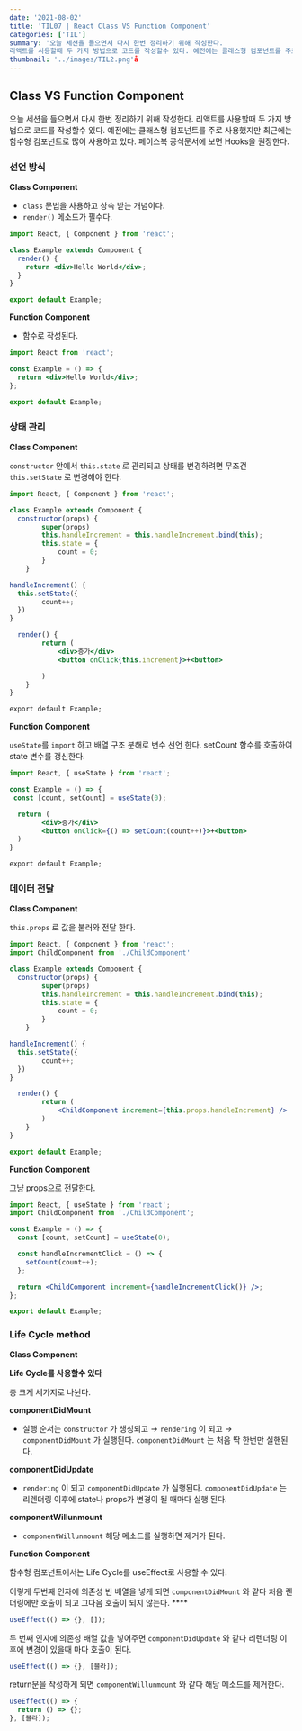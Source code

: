```yaml
---
date: '2021-08-02'
title: 'TIL07 | React Class VS Function Component'
categories: ['TIL']
summary: '오늘 세션을 들으면서 다시 한번 정리하기 위해 작성한다.
리액트를 사용할때 두 가지 방법으로 코드를 작성할수 있다. 예전에는 클래스형 컴포넌트를 주로 사용했지만 최근에는 함수형 컴포넌트로 많이 사용하고 있다. 페이스북 공식문서에 보면 Hooks을 권장한다. '
thumbnail: '../images/TIL2.png'å
---
```


## Class VS Function Component

오늘 세션을 들으면서 다시 한번 정리하기 위해 작성한다.
리액트를 사용할때 두 가지 방법으로 코드를 작성할수 있다. 예전에는 클래스형 컴포넌트를 주로 사용했지만 최근에는 함수형 컴포넌트로 많이 사용하고 있다. 페이스북 공식문서에 보면 Hooks을 권장한다.

### 선언 방식

**Class Component**

- `class` 문법을 사용하고 상속 받는 개념이다.
- `render()` 메소드가 필수다.

```jsx
import React, { Component } from 'react';

class Example extends Component {
  render() {
    return <div>Hello World</div>;
  }
}

export default Example;
```

**Function Component**

- 함수로 작성된다.

```jsx
import React from 'react';

const Example = () => {
  return <div>Hello World</div>;
};

export default Example;
```

### 상태 관리

**Class Component**

`constructor` 안에서 `this.state` 로 관리되고 상태를 변경하려면 무조건 `this.setState` 로 변경해야 한다.

```jsx
import React, { Component } from 'react';

class Example extends Component {
  constructor(props) {
		super(props)
		this.handleIncrement = this.handleIncrement.bind(this);
		this.state = {
			count = 0;
		}
	}

handleIncrement() {
  this.setState({
		count++;
  })
}

  render() {
		return (
			<div>증가</div>
			<button onClick{this.increment}>+<button>

		)
	}
}

export default Example;
```

**Function Component**

`useState`를 `import` 하고 배열 구조 분해로 변수 선언 한다. setCount 함수를 호출하여 state 변수를 갱신한다.

```jsx
import React, { useState } from 'react';

const Example = () => {
 const [count, setCount] = useState(0);

  return (
		<div>증가</div>
		<button onClick={() => setCount(count++)}>+<button>
  )
}

export default Example;
```

### 데이터 전달

**Class Component**

`this.props` 로 값을 불러와 전달 한다.

```jsx
import React, { Component } from 'react';
import ChildComponent from './ChildComponent'

class Example extends Component {
  constructor(props) {
		super(props)
		this.handleIncrement = this.handleIncrement.bind(this);
		this.state = {
			count = 0;
		}
	}

handleIncrement() {
  this.setState({
		count++;
  })
}

  render() {
		return (
			<ChildComponent increment={this.props.handleIncrement} />
		)
	}
}

export default Example;
```

**Function Component**

그냥 props으로 전달한다.

```jsx
import React, { useState } from 'react';
import ChildComponent from './ChildComponent';

const Example = () => {
  const [count, setCount] = useState(0);

  const handleIncrementClick = () => {
    setCount(count++);
  };

  return <ChildComponent increment={handleIncrementClick()} />;
};

export default Example;
```

### Life Cycle method

**Class Component**

**Life Cycle를 사용할수 있다**

총 크게 세가지로 나뉜다.

**componentDidMount**

- 실행 순서는 `constructor` 가 생성되고 → `rendering` 이 되고 → `componentDidMount` 가 실행된다. `componentDidMount` 는 처음 딱 한번만 실핸된다.

**componentDidUpdate**

- `rendering` 이 되고 `componentDidUpdate` 가 실행된다. `componentDidUpdate` 는 리렌더링 이후에 state나 props가 변경이 될 때마다 실행 된다.

**componentWillunmount**

- `componentWillunmount` 해당 메소드를 실행하면 제거가 된다.

**Function Component**

함수형 컴포넌트에서는 Life Cycle를 useEffect로 사용할 수 있다.

이렇게 두번째 인자에 의존성 빈 배열을 넣게 되면 `componentDidMount` 와 같다 처음 렌더링에만 호출이 되고 그다음 호출이 되지 않는다. \*\*\*\*

```jsx
useEffect(() => {}, []);
```

두 번째 인자에 의존성 배열 값을 넣어주면 `componentDidUpdate` 와 같다 리렌더링 이후에 변경이 있을때 마다 호출이 된다.

```jsx
useEffect(() => {}, [블라]);
```

return문을 작성하게 되면 `componentWillunmount` 와 같다 해당 메소드를 제거한다.

```jsx
useEffect(() => {
  return () => {};
}, [블라]);
```
